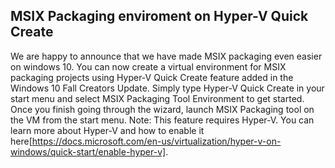  ## MSIX Packaging enviroment on Hyper-V Quick Create
 
We are happy to announce that we have made MSIX packaging even easier on windows 10. You can now create a virtual environment for MSIX packaging projects using Hyper-V Quick Create feature added in the Windows 10 Fall Creators Update. Simply type Hyper-V Quick Create in your start menu and select MSIX Packaging Tool Environment to get started. Once you finish going through the wizard, launch MSIX Packaging tool on the VM from the start menu.
Note: This feature requires Hyper-V. You can learn more about Hyper-V and how to enable it here[https://docs.microsoft.com/en-us/virtualization/hyper-v-on-windows/quick-start/enable-hyper-v].

